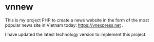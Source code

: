 # vnnew

This is my project PHP to create a news website in the form of the most popular news site in Vietnam today: https://vnexpress.net .

I have updated the latest technology version to implement this project.
